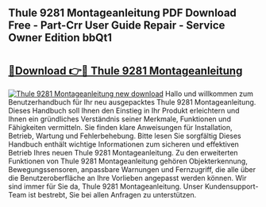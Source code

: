 ## Thule 9281 Montageanleitung PDF Download Free - Part-Crr User Guide Repair - Service Owner Edition bbQt1

# <h2><a href="http://df6pc9.blite.top/?on=Thule+9281+Montageanleitung">🔗Download 👉🔴 Thule 9281 Montageanleitung</a></h2>

[![Thule 9281 Montageanleitung new download](https://i.imgur.com/lujVjoI.png)](http://df6pc9.blite.top/?on=Thule+9281+Montageanleitung)
Hallo und willkommen zum Benutzerhandbuch für Ihr neu ausgepacktes Thule 9281 Montageanleitung. Dieses Handbuch soll Ihnen den Einstieg in Ihr Produkt erleichtern und Ihnen ein gründliches Verständnis seiner Merkmale, Funktionen und Fähigkeiten vermitteln. Sie finden klare Anweisungen für Installation, Betrieb, Wartung und Fehlerbehebung. Bitte lesen Sie sorgfältig Dieses Handbuch enthält wichtige Informationen zum sicheren und effektiven Betrieb Ihres neuen Thule 9281 Montageanleitung. Zu den erweiterten Funktionen von Thule 9281 Montageanleitung gehören Objekterkennung, Bewegungssensoren, anpassbare Warnungen und Fernzugriff, die alle über die Benutzeroberfläche an Ihre Vorlieben angepasst werden können. Wir sind immer für Sie da, Thule 9281 Montageanleitung. Unser Kundensupport-Team ist bestrebt, Sie bei allen Anfragen zu unterstützen.
